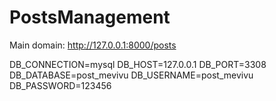 # PostsManagement
Main domain: http://127.0.0.1:8000/posts

DB_CONNECTION=mysql DB_HOST=127.0.0.1 DB_PORT=3308 DB_DATABASE=post_mevivu DB_USERNAME=post_mevivu DB_PASSWORD=123456
